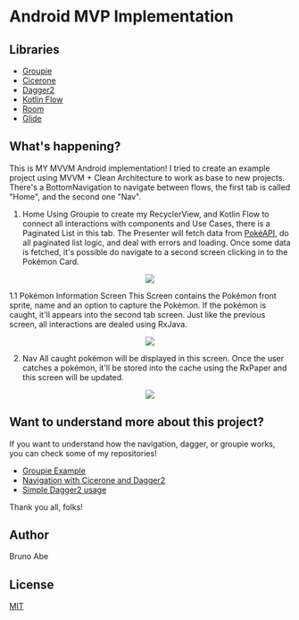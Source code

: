 # Android MVP Implementation

## Libraries
- [Groupie](https://github.com/lisawray/groupie)
- [Cicerone](https://github.com/terrakok/Cicerone)
- [Dagger2](https://github.com/google/dagger)
- [Kotlin Flow](https://developer.android.com/kotlin/flow)
- [Room](https://developer.android.com/jetpack/androidx/releases/room)
- [Glide](https://github.com/bumptech/glide)

## What's happening?
This is MY MVVM Android implementation! I tried to create an example project using MVVM + Clean Architecture to work as base to new projects.
There's a BottomNavigation to navigate between flows, the first tab is called "Home", and the second one "Nav".

1. Home
Using Groupie to create my RecyclerView, and Kotlin Flow to connect all interactions with components and Use Cases, there is a Paginated List in
this tab. The Presenter will fetch data from [PokéAPI](https://pokeapi.co/), do all paginated list logic, and deal with errors and loading. 
Once some data is fetched, it's possible do navigate to a second screen clicking in to the Pokémon Card.
<p align="center">
  <img src="https://i.imgur.com/lTQlMCr.png">
</p>

1.1 Pokémon Information Screen
This Screen contains the Pokémon front sprite, name and an option to capture the Pokémon. If the pokémon is caught, it'll appears into the second
tab screen. Just like the previous screen, all interactions are dealed using RxJava.

<p align="center">
  <img src="https://i.imgur.com/bgmfQXn.png">
</p>

2. Nav
All caught pokémon will be displayed in this screen. Once the user catches a pokémon, it'll be stored into the cache using the RxPaper and this
screen will be updated.

<p align="center">
  <img src="https://i.imgur.com/YNeWqoK.png">
</p>

## Want to understand more about this project?
If you want to understand how the navigation, dagger, or groupie works, you can check some of my repositories!
- [Groupie Example](https://github.com/abe2602/groupie_example)
- [Navigation with Cicerone and Dagger2](https://github.com/abe2602/cicerone_dagger)
- [Simple Dagger2 usage](https://github.com/abe2602/dagger2_example)

Thank you all, folks!

## Author
Bruno Abe

## License
[MIT](https://choosealicense.com/licenses/mit/)

